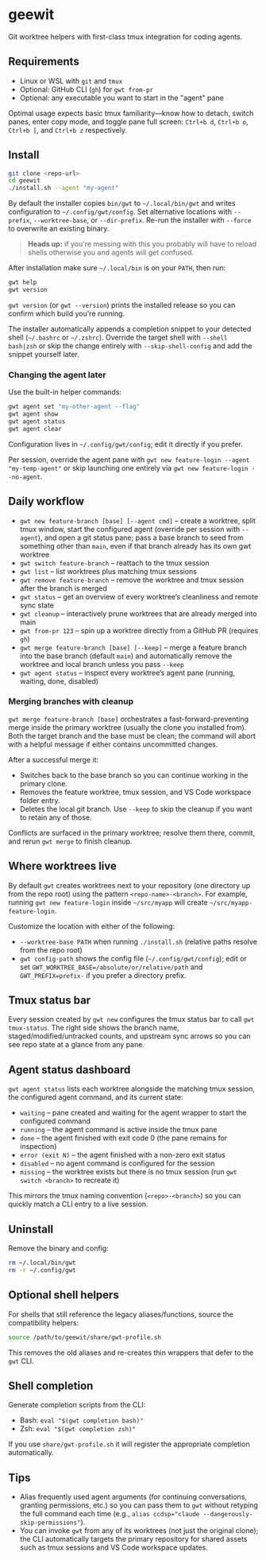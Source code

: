 # geewit

Git worktree helpers with first-class tmux integration for coding agents.

## Requirements
- Linux or WSL with `git` and `tmux`
- Optional: GitHub CLI (`gh`) for `gwt from-pr`
- Optional: any executable you want to start in the "agent" pane

Optimal usage expects basic tmux familiarity—know how to detach, switch panes, enter copy mode, and toggle pane full screen: `Ctrl+b d`, `Ctrl+b o`, `Ctrl+b [`, and `Ctrl+b z` respectively.

## Install
```bash
git clone <repo-url>
cd geewit
./install.sh --agent "my-agent"
```

By default the installer copies `bin/gwt` to `~/.local/bin/gwt` and writes configuration to `~/.config/gwt/config`. Set alternative locations with `--prefix`, `--worktree-base`, or `--dir-prefix`. Re-run the installer with `--force` to overwrite an existing binary.

> **Heads up:** if you're messing with this you probably will have to reload shells otherwise you and agents will get confused.

After installation make sure `~/.local/bin` is on your `PATH`, then run:
```bash
gwt help
gwt version
```

`gwt version` (or `gwt --version`) prints the installed release so you can confirm which build you're running.

The installer automatically appends a completion snippet to your detected shell (`~/.bashrc` or `~/.zshrc`). Override the target shell with `--shell bash|zsh` or skip the change entirely with `--skip-shell-config` and add the snippet yourself later.

### Changing the agent later
Use the built-in helper commands:
```bash
gwt agent set "my-other-agent --flag"
gwt agent show
gwt agent status
gwt agent clear
```
Configuration lives in `~/.config/gwt/config`; edit it directly if you prefer.

Per session, override the agent pane with `gwt new feature-login --agent "my-temp-agent"` or skip launching one entirely via `gwt new feature-login --no-agent`.

## Daily workflow
- `gwt new feature-branch [base] [--agent cmd]` – create a worktree, split tmux window, start the configured agent (override per session with `--agent`), and open a git status pane; pass a base branch to seed from something other than `main`, even if that branch already has its own gwt worktree
- `gwt switch feature-branch` – reattach to the tmux session
- `gwt list` – list worktrees plus matching tmux sessions
- `gwt remove feature-branch` – remove the worktree and tmux session after the branch is merged
- `gwt status` – get an overview of every worktree’s cleanliness and remote sync state
- `gwt cleanup` – interactively prune worktrees that are already merged into main
- `gwt from-pr 123` – spin up a worktree directly from a GitHub PR (requires `gh`)
- `gwt merge feature-branch [base] [--keep]` – merge a feature branch into the base branch (default `main`) and automatically remove the worktree and local branch unless you pass `--keep`
- `gwt agent status` – inspect every worktree’s agent pane (running, waiting, done, disabled)

### Merging branches with cleanup
`gwt merge feature-branch [base]` orchestrates a fast-forward-preventing merge inside the primary worktree (usually the clone you installed from). Both the target branch and the base must be clean; the command will abort with a helpful message if either contains uncommitted changes.

After a successful merge it:
- Switches back to the base branch so you can continue working in the primary clone.
- Removes the feature worktree, tmux session, and VS Code workspace folder entry.
- Deletes the local git branch. Use `--keep` to skip the cleanup if you want to retain any of those.

Conflicts are surfaced in the primary worktree; resolve them there, commit, and rerun `gwt merge` to finish cleanup.

## Where worktrees live
By default `gwt` creates worktrees next to your repository (one directory up from the repo root) using the pattern `<repo-name>-<branch>`. For example, running `gwt new feature-login` inside `~/src/myapp` will create `~/src/myapp-feature-login`.

Customize the location with either of the following:
- `--worktree-base PATH` when running `./install.sh` (relative paths resolve from the repo root)
- `gwt config-path` shows the config file (`~/.config/gwt/config`); edit or set `GWT_WORKTREE_BASE=/absolute/or/relative/path` and `GWT_PREFIX=prefix-` if you prefer a directory prefix.

## Tmux status bar
Every session created by `gwt new` configures the tmux status bar to call `gwt tmux-status`. The right side shows the branch name, staged/modified/untracked counts, and upstream sync arrows so you can see repo state at a glance from any pane.

## Agent status dashboard
`gwt agent status` lists each worktree alongside the matching tmux session, the configured agent command, and its current state:

- `waiting` – pane created and waiting for the agent wrapper to start the configured command
- `running` – the agent command is active inside the tmux pane
- `done` – the agent finished with exit code 0 (the pane remains for inspection)
- `error (exit N)` – the agent finished with a non-zero exit status
- `disabled` – no agent command is configured for the session
- `missing` – the worktree exists but there is no tmux session (run `gwt switch <branch>` to recreate it)

This mirrors the tmux naming convention (`<repo>-<branch>`) so you can quickly match a CLI entry to a live session.

## Uninstall
Remove the binary and config:
```bash
rm ~/.local/bin/gwt
rm -r ~/.config/gwt
```

## Optional shell helpers
For shells that still reference the legacy aliases/functions, source the compatibility helpers:
```bash
source /path/to/geewit/share/gwt-profile.sh
```
This removes the old aliases and re-creates thin wrappers that defer to the `gwt` CLI.

## Shell completion
Generate completion scripts from the CLI:
- Bash: `eval "$(gwt completion bash)"`
- Zsh: `eval "$(gwt completion zsh)"`

If you use `share/gwt-profile.sh` it will register the appropriate completion automatically.

## Tips
- Alias frequently used agent arguments (for continuing conversations, granting permissions, etc.) so you can pass them to `gwt` without retyping the full command each time (e.g., `alias ccdsp="claude --dangerously-skip-permissions"`).
- You can invoke `gwt` from any of its worktrees (not just the original clone); the CLI automatically targets the primary repository for shared assets such as tmux sessions and VS Code workspace updates.
